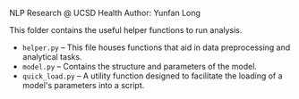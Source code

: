 NLP Research @ UCSD Health
Author: Yunfan Long

This folder contains the useful helper functions to run analysis.
* `helper.py` – This file houses functions that aid in data preprocessing and analytical tasks.
* `model.py` – Contains the structure and parameters of the model.
* `quick_load.py` – A utility function designed to facilitate the loading of a model's parameters into a script.